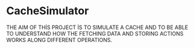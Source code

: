 # CacheSimulator
THE AIM OF THİS PROJECT İS TO SIMULATE A CACHE AND TO BE ABLE TO UNDERSTAND HOW THE FETCHING DATA AND STORING ACTIONS WORKS ALONG DIFFERENT OPERATIONS.
